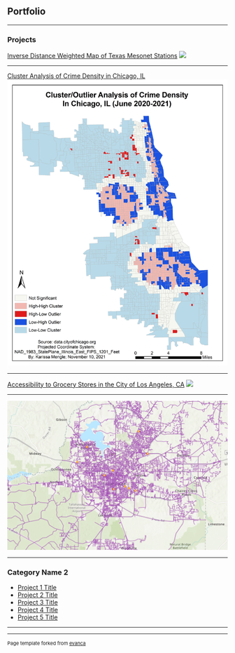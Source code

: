 ## Portfolio

---

### Projects 

[Inverse Distance Weighted Map of Texas Mesonet Stations](/sample_page)
<img src="images/idw_map_new.jpg?raw=true"/>

---
[Cluster Analysis of Crime Density in Chicago, IL](/pdf/sample_presentation.pdf)
<img src="images/moran_map.jpg?raw=true"/>

---
[Accessibility to Grocery Stores in the City of Los Angeles, CA](/pdf/mengle_term_project_report.pdf)
<img src="images/dummy_thumbnail.jpg?raw=true"/>

---
[![Road, Stores, and Routes Data](images/data.PNG)](https://arcg.is/1O4P8P0 (Links to an external site.))

---

### Category Name 2

- [Project 1 Title](http://example.com/)
- [Project 2 Title](http://example.com/)
- [Project 3 Title](http://example.com/)
- [Project 4 Title](http://example.com/)
- [Project 5 Title](http://example.com/)

---




---
<p style="font-size:11px">Page template forked from <a href="https://github.com/evanca/quick-portfolio">evanca</a></p>
<!-- Remove above link if you don't want to attibute -->
